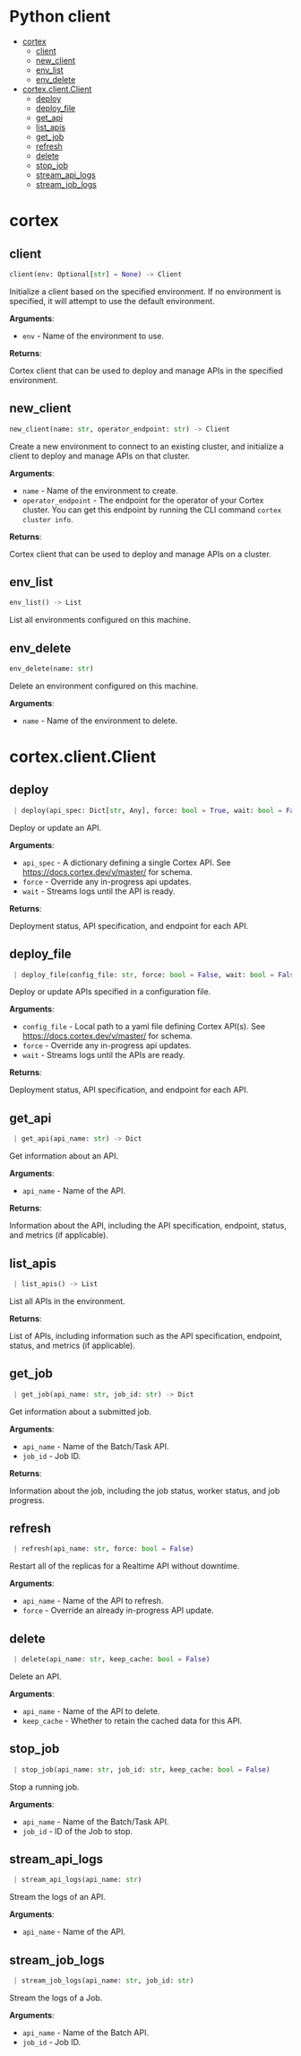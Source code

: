 # Python client

* [cortex](#cortex)
  * [client](#client)
  * [new\_client](#new_client)
  * [env\_list](#env_list)
  * [env\_delete](#env_delete)
* [cortex.client.Client](#cortex-client-client)
  * [deploy](#deploy)
  * [deploy\_file](#deploy_file)
  * [get\_api](#get_api)
  * [list\_apis](#list_apis)
  * [get\_job](#get_job)
  * [refresh](#refresh)
  * [delete](#delete)
  * [stop\_job](#stop_job)
  * [stream\_api\_logs](#stream_api_logs)
  * [stream\_job\_logs](#stream_job_logs)

# cortex

## client

```python
client(env: Optional[str] = None) -> Client
```

Initialize a client based on the specified environment. If no environment is specified, it will attempt to use the default environment.

**Arguments**:

- `env` - Name of the environment to use.


**Returns**:

  Cortex client that can be used to deploy and manage APIs in the specified environment.

## new\_client

```python
new_client(name: str, operator_endpoint: str) -> Client
```

Create a new environment to connect to an existing cluster, and initialize a client to deploy and manage APIs on that cluster.

**Arguments**:

- `name` - Name of the environment to create.
- `operator_endpoint` - The endpoint for the operator of your Cortex cluster. You can get this endpoint by running the CLI command `cortex cluster info`.


**Returns**:

  Cortex client that can be used to deploy and manage APIs on a cluster.

## env\_list

```python
env_list() -> List
```

List all environments configured on this machine.

## env\_delete

```python
env_delete(name: str)
```

Delete an environment configured on this machine.

**Arguments**:

- `name` - Name of the environment to delete.

# cortex.client.Client

## deploy

<!-- CORTEX_VERSION_MINOR -->

```python
 | deploy(api_spec: Dict[str, Any], force: bool = True, wait: bool = False)
```

Deploy or update an API.

**Arguments**:

- `api_spec` - A dictionary defining a single Cortex API. See https://docs.cortex.dev/v/master/ for schema.
- `force` - Override any in-progress api updates.
- `wait` - Streams logs until the API is ready.


**Returns**:

  Deployment status, API specification, and endpoint for each API.

## deploy\_file

<!-- CORTEX_VERSION_MINOR -->

```python
 | deploy_file(config_file: str, force: bool = False, wait: bool = False) -> Dict
```

Deploy or update APIs specified in a configuration file.

**Arguments**:

- `config_file` - Local path to a yaml file defining Cortex API(s). See https://docs.cortex.dev/v/master/ for schema.
- `force` - Override any in-progress api updates.
- `wait` - Streams logs until the APIs are ready.


**Returns**:

  Deployment status, API specification, and endpoint for each API.

## get\_api

```python
 | get_api(api_name: str) -> Dict
```

Get information about an API.

**Arguments**:

- `api_name` - Name of the API.


**Returns**:

  Information about the API, including the API specification, endpoint, status, and metrics (if applicable).

## list\_apis

```python
 | list_apis() -> List
```

List all APIs in the environment.

**Returns**:

  List of APIs, including information such as the API specification, endpoint, status, and metrics (if applicable).

## get\_job

```python
 | get_job(api_name: str, job_id: str) -> Dict
```

Get information about a submitted job.

**Arguments**:

- `api_name` - Name of the Batch/Task API.
- `job_id` - Job ID.


**Returns**:

  Information about the job, including the job status, worker status, and job progress.

## refresh

```python
 | refresh(api_name: str, force: bool = False)
```

Restart all of the replicas for a Realtime API without downtime.

**Arguments**:

- `api_name` - Name of the API to refresh.
- `force` - Override an already in-progress API update.

## delete

```python
 | delete(api_name: str, keep_cache: bool = False)
```

Delete an API.

**Arguments**:

- `api_name` - Name of the API to delete.
- `keep_cache` - Whether to retain the cached data for this API.

## stop\_job

```python
 | stop_job(api_name: str, job_id: str, keep_cache: bool = False)
```

Stop a running job.

**Arguments**:

- `api_name` - Name of the Batch/Task API.
- `job_id` - ID of the Job to stop.

## stream\_api\_logs

```python
 | stream_api_logs(api_name: str)
```

Stream the logs of an API.

**Arguments**:

- `api_name` - Name of the API.

## stream\_job\_logs

```python
 | stream_job_logs(api_name: str, job_id: str)
```

Stream the logs of a Job.

**Arguments**:

- `api_name` - Name of the Batch API.
- `job_id` - Job ID.
